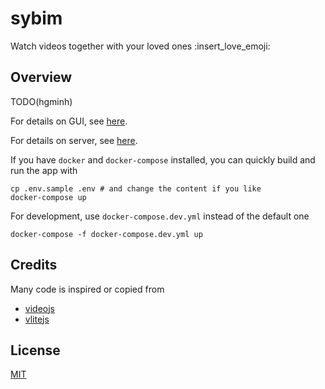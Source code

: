 # sybim

Watch videos together with your loved ones :insert_love_emoji:

## Overview

TODO(hgminh)

For details on GUI, see [here](gui/).

For details on server, see [here](server/).

If you have `docker` and `docker-compose` installed, you can quickly build and run the app with

```
cp .env.sample .env # and change the content if you like
docker-compose up
```

For development, use `docker-compose.dev.yml` instead of the default one

```
docker-compose -f docker-compose.dev.yml up
```

## Credits

Many code is inspired or copied from

- [videojs](https://videojs.com/)
- [vlitejs](https://yoriiis.github.io/vlitejs/index.html)

## License

[MIT](https://choosealicense.com/licenses/mit/)
